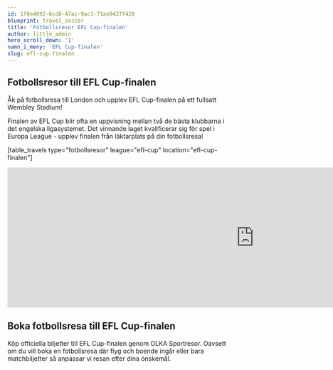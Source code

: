 ```yaml
---
id: 1f8e4692-6cd8-47ac-9ac1-71ae9427f428
blueprint: travel_soccer
title: 'Fotbollsresor EFL Cup-finalen'
author: little_admin
hero_scroll_down: '1'
namn_i_meny: 'EFL Cup-finalen'
slug: efl-cup-finalen
---
```

<h2><strong>Fotbollsresor till EFL Cup-finalen</strong></h2>
<p>Åk på fotbollsresa till London och upplev EFL Cup-finalen på ett fullsatt Wembley Stadium!</p>
<p>Finalen av EFL Cup blir ofta en uppvisning mellan två de bästa klubbarna i det engelska ligasystemet. Det vinnande laget kvalificerar sig för spel i Europa League - upplev finalen från läktarplats på din fotbollsresa!</p>
<p>[table_travels type="fotbollsresor" league="efl-cup" location="efl-cup-finalen"]</p>
<p><iframe src="https://www.youtube.com/embed/iJd5a-7Ls0o" width="1108" height="315" frameborder="0" allowfullscreen="allowfullscreen" data-mce-fragment="1"><span data-mce-type="bookmark" style="display: inline-block; width: 0px; overflow: hidden; line-height: 0;" class="mce_SELRES_start">﻿</span><span data-mce-type="bookmark" style="display: inline-block; width: 0px; overflow: hidden; line-height: 0;" class="mce_SELRES_start">﻿</span><span data-mce-type="bookmark" style="display: inline-block; width: 0px; overflow: hidden; line-height: 0;" class="mce_SELRES_start">﻿</span></iframe></p>
<h2>Boka fotbollsresa till EFL Cup-finalen</h2>
<p>Köp officiella biljetter till EFL Cup-finalen genom OLKA Sportresor. Oavsett om du vill boka en fotbollsresa där flyg och boende ingår eller bara matchbiljetter så anpassar vi resan efter dina önskemål.</p>
